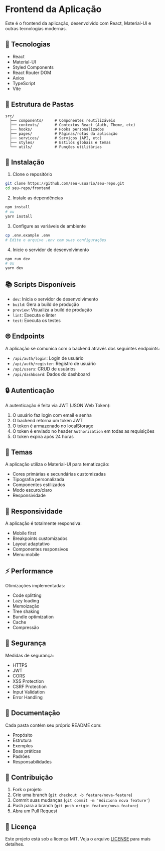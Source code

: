# Frontend da Aplicação

Este é o frontend da aplicação, desenvolvido com React, Material-UI e outras tecnologias modernas.

## 🚀 Tecnologias

- React
- Material-UI
- Styled Components
- React Router DOM
- Axios
- TypeScript
- Vite

## 📁 Estrutura de Pastas

```
src/
  ├── components/     # Componentes reutilizáveis
  ├── contexts/       # Contextos React (Auth, Theme, etc)
  ├── hooks/          # Hooks personalizados
  ├── pages/          # Páginas/rotas da aplicação
  ├── services/       # Serviços (API, etc)
  ├── styles/         # Estilos globais e temas
  └── utils/          # Funções utilitárias
```

## 🔧 Instalação

1. Clone o repositório
```bash
git clone https://github.com/seu-usuario/seu-repo.git
cd seu-repo/frontend
```

2. Instale as dependências
```bash
npm install
# ou
yarn install
```

3. Configure as variáveis de ambiente
```bash
cp .env.example .env
# Edite o arquivo .env com suas configurações
```

4. Inicie o servidor de desenvolvimento
```bash
npm run dev
# ou
yarn dev
```

## 📚 Scripts Disponíveis

- `dev`: Inicia o servidor de desenvolvimento
- `build`: Gera a build de produção
- `preview`: Visualiza a build de produção
- `lint`: Executa o linter
- `test`: Executa os testes

## 🌐 Endpoints

A aplicação se comunica com o backend através dos seguintes endpoints:

- `/api/auth/login`: Login de usuário
- `/api/auth/register`: Registro de usuário
- `/api/users`: CRUD de usuários
- `/api/dashboard`: Dados do dashboard

## 🔒 Autenticação

A autenticação é feita via JWT (JSON Web Token):

1. O usuário faz login com email e senha
2. O backend retorna um token JWT
3. O token é armazenado no localStorage
4. O token é enviado no header `Authorization` em todas as requisições
5. O token expira após 24 horas

## 🎨 Temas

A aplicação utiliza o Material-UI para tematização:

- Cores primárias e secundárias customizadas
- Tipografia personalizada
- Componentes estilizados
- Modo escuro/claro
- Responsividade

## 📱 Responsividade

A aplicação é totalmente responsiva:

- Mobile first
- Breakpoints customizados
- Layout adaptativo
- Componentes responsivos
- Menu mobile

## ⚡ Performance

Otimizações implementadas:

- Code splitting
- Lazy loading
- Memoização
- Tree shaking
- Bundle optimization
- Cache
- Compressão

## 🔐 Segurança

Medidas de segurança:

- HTTPS
- JWT
- CORS
- XSS Protection
- CSRF Protection
- Input Validation
- Error Handling

## 📖 Documentação

Cada pasta contém seu próprio README com:

- Propósito
- Estrutura
- Exemplos
- Boas práticas
- Padrões
- Responsabilidades

## 🤝 Contribuição

1. Fork o projeto
2. Crie uma branch (`git checkout -b feature/nova-feature`)
3. Commit suas mudanças (`git commit -m 'Adiciona nova feature'`)
4. Push para a branch (`git push origin feature/nova-feature`)
5. Abra um Pull Request

## 📝 Licença

Este projeto está sob a licença MIT. Veja o arquivo [LICENSE](LICENSE) para mais detalhes. 